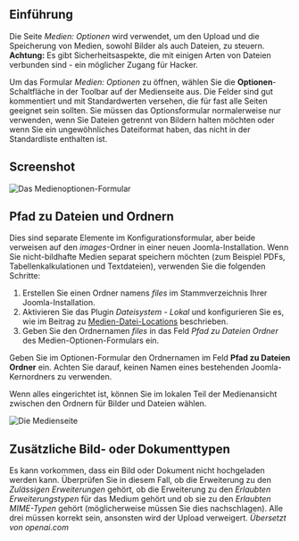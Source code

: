 <!-- Filename: J4.x:Media:_Options / Display title: Medien: Optionen -->

## Einführung

Die Seite *Medien: Optionen* wird verwendet, um den Upload und die Speicherung von Medien, sowohl Bilder als auch Dateien, zu steuern. **Achtung:** Es gibt Sicherheitsaspekte, die mit einigen Arten von Dateien verbunden sind - ein möglicher Zugang für Hacker.

Um das Formular *Medien: Optionen* zu öffnen, wählen Sie die **Optionen**-Schaltfläche in der Toolbar auf der Medienseite aus. Die Felder sind gut kommentiert und mit Standardwerten versehen, die für fast alle Seiten geeignet sein sollten. Sie müssen das Optionsformular normalerweise nur verwenden, wenn Sie Dateien getrennt von Bildern halten möchten oder wenn Sie ein ungewöhnliches Dateiformat haben, das nicht in der Standardliste enthalten ist.

## Screenshot

![Das Medienoptionen-Formular](../../../en/images/media/media-options.png)

## Pfad zu Dateien und Ordnern

Dies sind separate Elemente im Konfigurationsformular, aber beide verweisen auf den *images*-Ordner in einer neuen Joomla-Installation. Wenn Sie nicht-bildhafte Medien separat speichern möchten (zum Beispiel PDFs, Tabellenkalkulationen und Textdateien), verwenden Sie die folgenden Schritte:

1. Erstellen Sie einen Ordner namens *files* im Stammverzeichnis Ihrer Joomla-Installation.
2. Aktivieren Sie das Plugin *Dateisystem - Lokal* und konfigurieren Sie es, wie im Beitrag zu [Medien-Datei-Locations](jdocmanual?article=user/media/media-file-locations) beschrieben.
3. Geben Sie den Ordnernamen *files* in das Feld *Pfad zu Dateien Ordner* des Medien-Optionen-Formulars ein.

Geben Sie im Optionen-Formular den Ordnernamen im Feld **Pfad zu Dateien Ordner** ein. Achten Sie darauf, keinen Namen eines bestehenden Joomla-Kernordners zu verwenden.

Wenn alles eingerichtet ist, können Sie im lokalen Teil der Medienansicht zwischen den Ordnern für Bilder und Dateien wählen.

![Die Medienseite](../../../en/images/media/media-sample-data-cassiopeia.png)

## Zusätzliche Bild- oder Dokumenttypen

Es kann vorkommen, dass ein Bild oder Dokument nicht hochgeladen werden kann. Überprüfen Sie in diesem Fall, ob die Erweiterung zu den *Zulässigen Erweiterungen* gehört, ob die Erweiterung zu den *Erlaubten Erweiterungstypen* für das Medium gehört und ob sie zu den *Erlaubten MIME-Typen* gehört (möglicherweise müssen Sie dies nachschlagen). Alle drei müssen korrekt sein, ansonsten wird der Upload verweigert.
*Übersetzt von openai.com*

